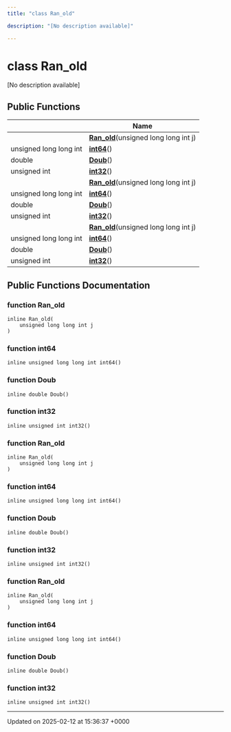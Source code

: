 ```yaml
---
title: "class Ran_old"

description: "[No description available]"

---
```


# class Ran_old



[No description available]

## Public Functions

|                | Name           |
| -------------- | -------------- |
| | **[Ran_old](/documentation/code/classes/classran__old/#function-ran-old)**(unsigned long long int j) |
| unsigned long long int | **[int64](/documentation/code/classes/classran__old/#function-int64)**() |
| double | **[Doub](/documentation/code/classes/classran__old/#function-doub)**() |
| unsigned int | **[int32](/documentation/code/classes/classran__old/#function-int32)**() |
| | **[Ran_old](/documentation/code/classes/classran__old/#function-ran-old)**(unsigned long long int j) |
| unsigned long long int | **[int64](/documentation/code/classes/classran__old/#function-int64)**() |
| double | **[Doub](/documentation/code/classes/classran__old/#function-doub)**() |
| unsigned int | **[int32](/documentation/code/classes/classran__old/#function-int32)**() |
| | **[Ran_old](/documentation/code/classes/classran__old/#function-ran-old)**(unsigned long long int j) |
| unsigned long long int | **[int64](/documentation/code/classes/classran__old/#function-int64)**() |
| double | **[Doub](/documentation/code/classes/classran__old/#function-doub)**() |
| unsigned int | **[int32](/documentation/code/classes/classran__old/#function-int32)**() |

## Public Functions Documentation

### function Ran_old

```
inline Ran_old(
    unsigned long long int j
)
```


### function int64

```
inline unsigned long long int int64()
```


### function Doub

```
inline double Doub()
```


### function int32

```
inline unsigned int int32()
```


### function Ran_old

```
inline Ran_old(
    unsigned long long int j
)
```


### function int64

```
inline unsigned long long int int64()
```


### function Doub

```
inline double Doub()
```


### function int32

```
inline unsigned int int32()
```


### function Ran_old

```
inline Ran_old(
    unsigned long long int j
)
```


### function int64

```
inline unsigned long long int int64()
```


### function Doub

```
inline double Doub()
```


### function int32

```
inline unsigned int int32()
```


-------------------------------

Updated on 2025-02-12 at 15:36:37 +0000